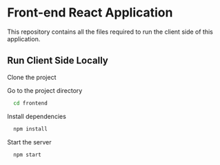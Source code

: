 
# Front-end React Application

This repository contains all the files required to run the client side of this application.




## Run Client Side Locally

Clone the project


Go to the project directory

```bash
  cd frontend
```

Install dependencies

```bash
  npm install
```

Start the server

```bash
  npm start
```
